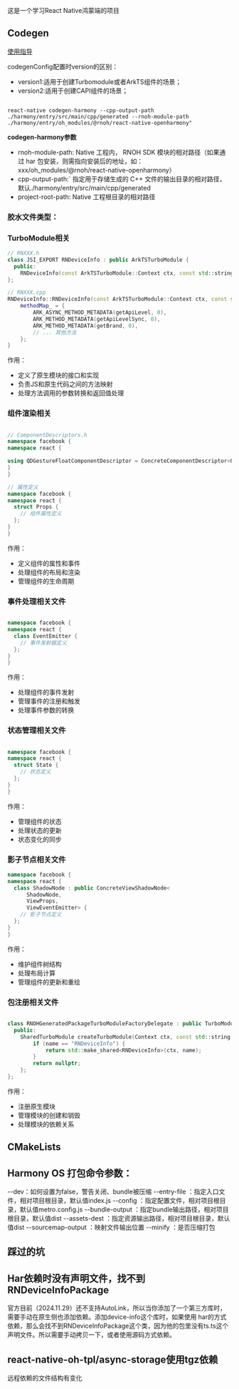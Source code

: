 这是一个学习React Native鸿蒙端的项目


## Codegen

[使用指导](https://gitee.com/react-native-oh-library/usage-docs/blob/master/zh-cn/codegen.md)


codegenConfig配置时version的区别：

- version1:适用于创建Turbomodule或者ArkTS组件的场景；
- version2:适用于创建CAPI组件的场景；

```shell

react-native codegen-harmony --cpp-output-path ./harmony/entry/src/main/cpp/generated --rnoh-module-path ./harmony/entry/oh_modules/@rnoh/react-native-openharmony"

```

**codegen-harmony参数**

- rnoh-module-path: Native 工程内， RNOH SDK 模块的相对路径（如果通过 har 包安装，则需指向安装后的地址，如：xxx/oh_modules/@rnoh/react-native-openharmony）
- cpp-output-path:` 指定⽤于存储⽣成的 C++ 文件的输出⽬录的相对路径，默认./harmony/entry/src/main/cpp/generated
- project-root-path: Native 工程根⽬录的相对路径


### 胶水文件类型：

### TurboModule相关

```cpp
// RNXXX.h
class JSI_EXPORT RNDeviceInfo : public ArkTSTurboModule {
  public:
    RNDeviceInfo(const ArkTSTurboModule::Context ctx, const std::string name);
};

// RNXXX.cpp
RNDeviceInfo::RNDeviceInfo(const ArkTSTurboModule::Context ctx, const std::string name) : ArkTSTurboModule(ctx, name) {
    methodMap_ = {
        ARK_ASYNC_METHOD_METADATA(getApiLevel, 0),
        ARK_METHOD_METADATA(getApiLevelSync, 0),
        ARK_METHOD_METADATA(getBrand, 0),
        // ... 其他方法
    };
}

```

作用：

- 定义了原生模块的接口和实现
- 负责JS和原生代码之间的方法映射
- 处理方法调用的参数转换和返回值处理

### 组件渲染相关


```cpp

// ComponentDescriptors.h
namespace facebook {
namespace react {

using QDGestureFloatComponentDescriptor = ConcreteComponentDescriptor<QDGestureFloatShadowNode>;
} 
} 

// 属性定义
namespace facebook {
namespace react {
  struct Props {
    // 组件属性定义
  };
}
}

```

作用：

- 定义组件的属性和事件
- 处理组件的布局和渲染
- 管理组件的生命周期



### 事件处理相关文件

```cpp

namespace facebook {
namespace react {
  class EventEmitter {
    // 事件发射器定义
  };
}
}

```

作用：

- 处理组件的事件发射
- 管理事件的注册和触发
- 处理事件参数的转换


### 状态管理相关文件

```cpp

namespace facebook {
namespace react {
  struct State {
    // 状态定义
  };
}
}

```

作用：

- 管理组件的状态
- 处理状态的更新
- 状态变化的同步


### 影子节点相关文件

```cpp
namespace facebook {
namespace react {
  class ShadowNode : public ConcreteViewShadowNode<
      ShadowNode,
      ViewProps,
      ViewEventEmitter> {
    // 影子节点定义
  };
}
}
```

作用：

- 维护组件树结构
- 处理布局计算
- 管理组件的更新和重绘

### 包注册相关文件

```cpp

class RNOHGeneratedPackageTurboModuleFactoryDelegate : public TurboModuleFactoryDelegate {
  public:
    SharedTurboModule createTurboModule(Context ctx, const std::string &name) const override {
        if (name == "RNDeviceInfo") {
            return std::make_shared<RNDeviceInfo>(ctx, name);
        }
        return nullptr;
    };
};

```

作用：

- 注册原生模块
- 管理模块的创建和销毁
- 处理模块的依赖关系




## CMakeLists




## Harmony OS 打包命令参数：

--dev：如何设置为false，警告关闭、bundle被压缩
--entry-file <path>：指定入口文件，相对项目根目录，默认值index.js
--config <path>：指定配置文件，相对项目根目录，默认值metro.config.js
--bundle-output <path>：指定bundle输出路径，相对项目根目录，默认值dist
--assets-dest <path>：指定资源输出路径，相对项目根目录，默认值dist
--sourcemap-output <path>：映射文件输出位置
--minify <boolean>：是否压缩打包




## 踩过的坑


## Har依赖时没有声明文件，找不到RNDeviceInfoPackage

官方目前（2024.11.29）还不支持AutoLink，所以当你添加了一个第三方库时，需要手动在原生侧也添加依赖。添加device-info这个库时，如果使用
har的方式依赖，那么会找不到RNDeviceInfoPackage这个类，因为他的包里没有ts.ts这个声明文件。所以需要手动拷贝一下，或者使用源码方式依赖。


## react-native-oh-tpl/async-storage使用tgz依赖

远程依赖的文件结构有变化
